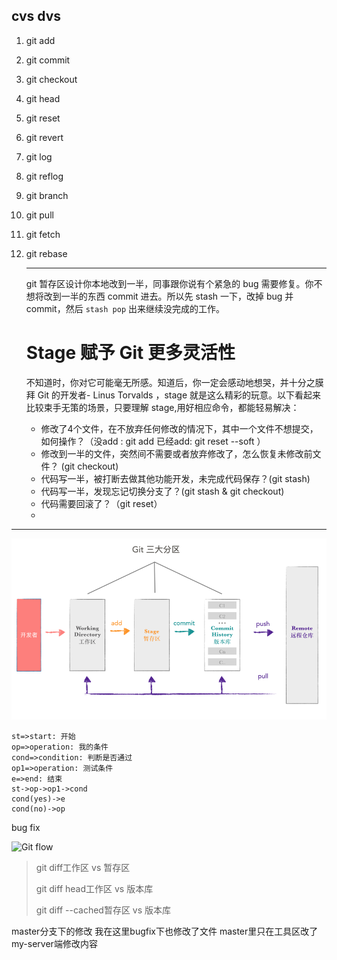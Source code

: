 ## cvs dvs

1. git add 

2. git commit 

3. git checkout 

4. git head 

5. git reset 

6. git revert

7. git log 

8. git reflog

9. git branch

10. git pull 

11. git fetch

12. git rebase

    ---

    git 暂存区设计你本地改到一半，同事跟你说有个紧急的 bug 需要修复。你不想将改到一半的东西 commit 进去。所以先 stash 一下，改掉 bug 并 commit，然后 `stash pop` 出来继续没完成的工作。

    # Stage 赋予 Git 更多灵活性

    不知道时，你对它可能毫无所感。知道后，你一定会感动地想哭，并十分之膜拜 Git 的开发者- Linus Torvalds ，stage 就是这么精彩的玩意。以下看起来比较束手无策的场景，只要理解 stage,用好相应命令，都能轻易解决：

    - 修改了4个文件，在不放弃任何修改的情况下，其中一个文件不想提交，如何操作？（没add : git add  已经add: git reset --soft ）
    - 修改到一半的文件，突然间不需要或者放弃修改了，怎么恢复未修改前文件？ (git checkout)
    - 代码写一半，被打断去做其他功能开发，未完成代码保存？(git stash)
    - 代码写一半，发现忘记切换分支了？(git stash & git checkout)
    - 代码需要回滚了？（git reset）
    - 









------

![](https://raw.githubusercontent.com/DRPrincess/BlogImages/master/qiniu/2429e4d2661e60027537aea0077f6e40.png)



```flow
st=>start: 开始
op=>operation: 我的条件
cond=>condition: 判断是否通过
op1=>operation: 测试条件
e=>end: 结束
st->op->op1->cond
cond(yes)->e
cond(no)->op
```



bug fix

![Git flow](http://www.ruanyifeng.com/blogimg/asset/2015/bg2015122302.png)



> git diff工作区 vs 暂存区
>
> git diff head工作区 vs 版本库
>
> git diff --cached暂存区 vs 版本库

master分支下的修改
我在这里bugfix下也修改了文件
master里只在工具区改了
my-server端修改内容
